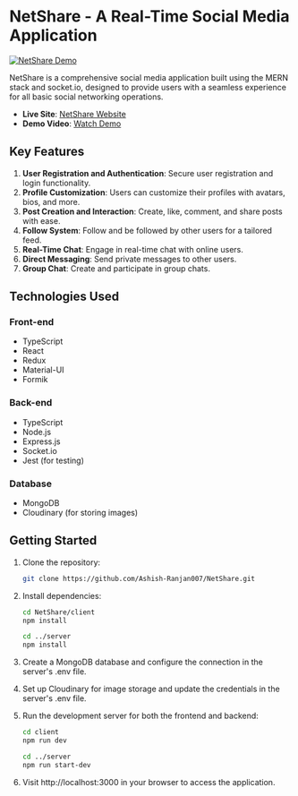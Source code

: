 # NetShare - A Real-Time Social Media Application

[![NetShare Demo](https://img.youtube.com/vi/VX2mnBcnr1g/0.jpg)](https://www.youtube.com/watch?v=VX2mnBcnr1g)

NetShare is a comprehensive social media application built using the MERN stack and socket.io, designed to provide users with a seamless experience for all basic social networking operations.

-   **Live Site**: [NetShare Website](https://netshare.netlify.app)
-   **Demo Video**: [Watch Demo](https://www.youtube.com/watch?v=VX2mnBcnr1g)

## Key Features

1. **User Registration and Authentication**: Secure user registration and login functionality.
2. **Profile Customization**: Users can customize their profiles with avatars, bios, and more.
3. **Post Creation and Interaction**: Create, like, comment, and share posts with ease.
4. **Follow System**: Follow and be followed by other users for a tailored feed.
5. **Real-Time Chat**: Engage in real-time chat with online users.
6. **Direct Messaging**: Send private messages to other users.
7. **Group Chat**: Create and participate in group chats.

## Technologies Used

### Front-end

-   TypeScript
-   React
-   Redux
-   Material-UI
-   Formik

### Back-end

-   TypeScript
-   Node.js
-   Express.js
-   Socket.io
-   Jest (for testing)

### Database

-   MongoDB
-   Cloudinary (for storing images)

## Getting Started

1. Clone the repository:

    ```bash
    git clone https://github.com/Ashish-Ranjan007/NetShare.git

    ```

2. Install dependencies:

    ```bash
    cd NetShare/client
    npm install

    cd ../server
    npm install

    ```

3. Create a MongoDB database and configure the connection in the server's .env file.

4. Set up Cloudinary for image storage and update the credentials in the server's .env file.

5. Run the development server for both the frontend and backend:

    ```bash
    cd client
    npm run dev

    cd ../server
    npm run start-dev

    ```

6. Visit http://localhost:3000 in your browser to access the application.
